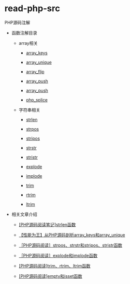 # read-php-src
PHP源码注解

*   函数注解目录

    *   array相关

        *   [array_keys](https://github.com/hoohack/read-php-src/blob/master/ext/standard/array.c#L2459)

        *   [array_unique](https://github.com/hoohack/read-php-src/blob/master/ext/standard/array.c#L2813)

        *   [array_flip](https://github.com/hoohack/read-php-src/blob/master/ext/standard/array.c#L2718)

        *   [array_push](https://github.com/hoohack/read-php-src/blob/master/ext/standard/array.c#L1940)

        *   [array_push](https://github.com/hoohack/read-php-src/blob/master/ext/standard/array.c#L2063)

        *   [php_splice](https://github.com/hoohack/read-php-src/blob/master/ext/standard/array.c#L1845)

    *   字符串相关

        *   [strlen](https://github.com/hoohack/read-php-src/blob/master/Zend/zend_builtin_functions.c#L478)

        *   [strpos](https://github.com/hoohack/read-php-src/blob/master/ext/standard/string.c#L1840)

        *   [stripos](https://github.com/hoohack/read-php-src/blob/master/ext/standard/string.c#L1891)

        *   [strstr](https://github.com/hoohack/read-php-src/blob/master/ext/standard/string.c#L1789)

        *   [stristr](https://github.com/hoohack/read-php-src/blob/master/ext/standard/string.c#L1732)

        *   [explode](https://github.com/hoohack/read-php-src/blob/master/ext/standard/string.c#L1104)

        *   [implode](https://github.com/hoohack/read-php-src/blob/master/ext/standard/string.c#L1245)

        *   [trim](https://github.com/hoohack/read-php-src/blob/master/ext/standard/string.c#L794)

        *   [rtrim](https://github.com/hoohack/read-php-src/blob/master/ext/standard/string.c#L794)

        *   [ltrim](https://github.com/hoohack/read-php-src/blob/master/ext/standard/string.c#L794)

*   相关文章介绍

    *   [[PHP源码阅读笔记]strlen函数](http://www.hoohack.me/2016/02/22/phps-source-analytics-strlen)

    *   [【性能为王】从PHP源码剖析array_keys和array_unique](http://www.hoohack.me/2016/02/25/analyze-array-unique-array-keys-source-code)

    *   [［PHP源码阅读］strpos、strstr和stripos、stristr函数](http://www.hoohack.me/2016/05/10/php-source-code-strpos-strstr-stripos-stristr)

    *   [［PHP源码阅读］explode和implode函数](http://www.hoohack.me/2016/05/20/php-source-code-explode-implode)

    *   [[PHP源码阅读]trim、rtrim、ltrim函数](http://www.hoohack.me/2016/05/24/php-source-code-trim-ltrim-rtrim)

    *   [[PHP源码阅读]empty和isset函数](http://www.hoohack.me/2016/05/26/php-source-code-empty-isset)